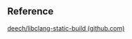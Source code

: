 





## Reference

[deech/libclang-static-build (github.com)](https://github.com/deech/libclang-static-build)